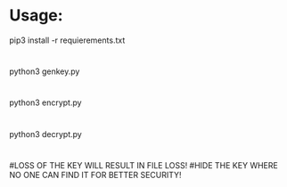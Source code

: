 # Usage:
pip3 install -r requierements.txt
#
python3 genkey.py
#
python3 encrypt.py
#
python3 decrypt.py
#
#LOSS OF THE KEY WILL RESULT IN FILE LOSS!
#HIDE THE KEY WHERE NO ONE CAN FIND IT FOR BETTER SECURITY!
